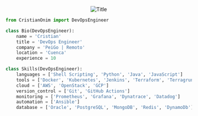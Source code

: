 <div align="center">
  <img src="https://readme-typing-svg.herokuapp.com?font=Architects+Daughter&color=%2338C2FF&size=50&center=true&vCenter=true&height=60&width=600&lines=Heyyy!+I'm+Cristian;Welcome+to+my+profile!" alt="Title"></img>
</div>

```py
from CristianOnim import DevOpsEngineer

class Bio(DevOpsEngineer):
    name = 'Cristian'
    title = 'DevOps Engineer'
    company = 'PeiGo | Remoto'
    location = 'Cuenca'
    experience = 10

class Skills(DevOpsEngineer):
    languages = ['Shell Scripting', 'Python', 'Java', 'JavaScript']
    tools = ['Docker', 'Kubernetes', 'Jenkins', 'Terraform', 'Terragrunt']
    cloud = ['AWS', 'OpenStack', 'GCP']
    version_control = ['Git', 'GitHub Actions']
    monitoring = ['Prometheus', 'Grafana', 'Dynatrace', 'Datadog']
    automation = ['Ansible']
    database = ['Oracle', 'PostgreSQL', 'MongoDB', 'Redis', 'DynamoDb']
```